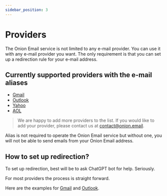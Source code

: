 ```yaml
---
sidebar_position: 3
---
```


# Providers

The Onion Email service is not limited to any e-mail provider. You can use it with any e-mail provider you want. The only requirement is that you can set up a redirection rule for your e-mail address.

## Currently supported providers with the e-mail aliases

- [Gmail](https://gmail.com)
- [Outlook](https://outlook.com)
- [Yahoo](https://yahoo.com)
- [AOL](https://aol.com)

> We are happy to add more providers to the list. If you would like to add your provider, please contact us at [contact@onion.email](mailto:contact@onion.email?key=https%3A%2F%2Fonion.email%2Fkeys%2FOnionEmail(4ABCA2C2)%E2%80%93Public.asc).

Alias is not required to operate the Onion Email service but without one, you will not be able to send emails from your Onion Email address.

## How to set up redirection?

To set up redirection, best will be to ask ChatGPT bot for help. Seriously.

For most providers the process is straight forward.

Here are the examples for [Gmail](/docs/guide/create-an-alias#create-an-alias-with-gmail) and [Outlook](/docs/guide/create-an-alias#create-an-alias-with-outlook).
